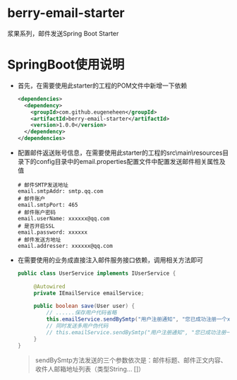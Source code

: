 # berry-email-starter
浆果系列，邮件发送Spring Boot Starter

# SpringBoot使用说明
- 首先，在需要使用此starter的工程的POM文件中新增一下依赖
  ```xml
  <dependencies>
    <dependency>
  	  <groupId>com.github.eugeneheen</groupId>
  	  <artifactId>berry-email-starter</artifactId>
  	  <version>1.0.0</version>
    </dependency>
  </dependencies>
  ```
- 配置邮件返送账号信息，在需要使用此starter的工程的src\main\resources目录下的config目录中的email.properties配置文件中配置发送邮件相关属性及值
  ```vim
  # 邮件SMTP发送地址
  email.smtpAddr: smtp.qq.com
  # 邮件账户
  email.smtpPort: 465
  # 邮件账户密码
  email.userName: xxxxxx@qq.com
  # 是否开启SSL
  email.password: xxxxxx
  # 邮件发送方地址
  email.addresser: xxxxxx@qq.com
  ```
- 在需要使用的业务成直接注入邮件服务接口依赖，调用相关方法即可
  ```java
  public class UserService implements IUserService {
    
       @Autowired
       private IEmailService emailService;
    
       public boolean save(User user) {
           // ......保存用户代码省略
           this.emailService.sendBySmtp("用户注册通知", "您已成功注册一个xxx系统用户，注册用户名是xxxx，初始密码是xxx。请收到邮件后立即修改初始密码！", "abc@qq.com");
           // 同时发送多用户伪代码
           // this.emailService.sendBySmtp("用户注册通知", "您已成功注册一个xxx系统用户，注册用户名是xxxx，初始密码是xxx。请收到邮件后立即修改初始密码！", new String [] {"abc@qq.com", "king@qq.com", "car@qq.com"});
       }
  }
  ```
  >sendBySmtp方法发送的三个参数依次是：邮件标题、邮件正文内容、收件人邮箱地址列表（类型String... []）
